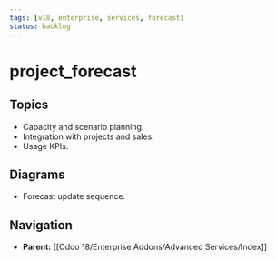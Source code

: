 ```yaml
---
tags: [v18, enterprise, services, forecast]
status: backlog
---
```

# project_forecast

## Topics
- Capacity and scenario planning.
- Integration with projects and sales.
- Usage KPIs.

## Diagrams
- Forecast update sequence.






## Navigation
- **Parent:** [[Odoo 18/Enterprise Addons/Advanced Services/Index]]
